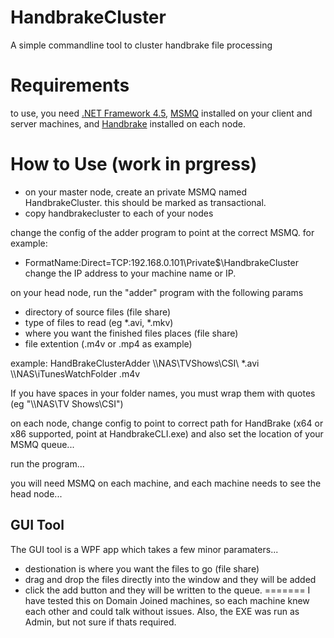 HandbrakeCluster
================

A simple commandline tool to cluster handbrake file processing


Requirements
============

to use, you need [.NET Framework 4.5][1], [MSMQ][2] installed on your client and server machines, and [Handbrake][3] installed on each node. 

How to Use (work in prgress)
============================

* on your master node, create an private MSMQ named HandbrakeCluster. this should be marked as transactional.
* copy handbrakecluster to each of your nodes


change the config of the adder program to point at the correct MSMQ. for example: 
* FormatName:Direct=TCP:192.168.0.101\Private$\HandbrakeCluster
change the IP address to your machine name or IP. 


on your head node, run the "adder" program with the following params
* directory of source files (file share)
* type of files to read (eg *.avi, *.mkv)
* where you want the finished files places (file share)
* file extention (.m4v or .mp4 as example)

example: HandBrakeClusterAdder \\\\NAS\TVShows\CSI\ *.avi \\\\NAS\iTunesWatchFolder .m4v

If you have spaces in your folder names, you must wrap them with quotes (eg "\\\\NAS\TV Shows\CSI")

on each node, change config to point to correct path for HandBrake (x64 or x86 supported, point at HandbrakeCLI.exe) and also set the location of your MSMQ queue... 

run the program...

you will need MSMQ on each machine, and each machine needs to see the head node...

GUI Tool
--------
The GUI tool is a WPF app which takes a few minor paramaters...

* destionation is where you want the files to go (file share)
* drag and drop the files directly into the window and they will be added
* click the add button and they will be written to the queue.
=======
I have tested this on Domain Joined machines, so each machine knew each other and could talk without issues. Also, the EXE was run as Admin, but not sure if thats required.

[1]:http://www.microsoft.com/en-us/download/details.aspx?id=30653
[2]:http://msdn.microsoft.com/en-us/library/aa967729.aspx
[3]:http://handbrake.fr/
